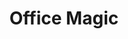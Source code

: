 ---
layout: workshop
title: Office Magic
slogan: Mit Excel / LibreOffice Daten analysieren und visualisieren 
text_short: >
    Kampagnen, ob gegen Klimawandel oder Steuerflucht, gewinnen durch Datenanalysen neue Argumente für ihre Ziele. Bei 
    Office Magic lernst du praktische Formeln und ihre Anwendungen kennen, um deine Arbeitsabläufe zu vereinfachen, 
    Ergebnisse schnell zu visualisieren und kritisch zu hinterfragen.
text_long: >
    Kampagnen, ob gegen Klimawandel oder Steuerflucht, gewinnen durch Datenanalysen neue Argumente für ihre Ziele. 
    Bei Office Magic lernst du praktische Formeln und ihre Anwendungen kennen, um deine Arbeitsabläufe zu vereinfachen, 
    Ergebnisse zu visualisieren und kritisch zu hinterfragen.<br /><br /> 
    Tabellen sind täglicher Begleiter der Projektplanung, Analyse & Recherche. Bei Office Magic lernst du nützliche 
    Funktionen praxisorientiert anzuwenden, bspw. Tabellen aus Webseiten zu importieren. Erhobene Umfragedaten lassen 
    sich über die Pivot-Funktion einfach analysieren und visualisieren. Das spart Zeit und hilft schlagkräftige 
    Argumente für deine Themen zu finden.
tags:
    - Excel / LibreOffice
    - Pivot-Tabelle
    - Datenanalyse
goal_disclaimer: "In diesem Workshop lernst du:"
learning_goals:
    - wichtige Schritte und ein strukturiertes Vorgehen in der Datenanalyse kennen - mit einem Office Programm,
    - dich kritisch mit deinen Daten auseinanderzusetzen und die richtigen Fragen zur Kontrolle deiner Thesen zu stellen,
    - wie du dir mit Pivot-Tabellen und einfachen Formeln einen schnellen Überblick über größere Datensätze verschaffst, 
    - wie du mit Tabellenprogrammen einfache Visualisierungen für Blogs und Berichte erstellst,
    - wie du dir selbst helfen kannst, wenn dein Office-Programm einen Fehler ausspuckt.
image:
  src: /files/workshops/excel-magic.jpg
  license: 
trainer:
   - Helene Hahn
   - Moritz Neujeffski
curriculum:
    course:
        -
            name: 1. Begrüßung und Kennenlernen
        -
            name: "2. Getting started: Daten in Tabellen analysieren"
            content:
                - Einführung in die Datenanalyse
                - Data Pipeline und was man beim Umgang mit Daten beachten sollte
                - Übersicht über Datenformate und strukturierte Daten
        -
            name: "3. Hands on: Daten säubern & sich einen Überblick verschaffen"
            content:
                - Datensätze einlesen und formatieren
                - Formeln, die bei der Datensäuberung helfen
                - Outlier mit bedingten Formatierungen finden
                - verschiedene Datenquellen miteinander verknüpfen
        - 
            name: "4. Hands on: Analysen mit Pivot-Tabellen"
            content:
                - "Basic Statistics: Von Korrelationen, Standardfehlern, und Konfidenzintervallen"
                - "Pivot-Tabellen: Funktionen und Formeln"
                - Teilergebnisse erstellen
                - Ergebnisse richtig interpretieren und hinterfragen
        -
            name: "5. Hands on: Einfache Datenvisualisierungen"
            content:
                -  was eine gute Datenvisualisierung ausmacht
                -  Kuchen-, Balken- und Liniendiagramme richtig einsetzen
                -  einfache Visualisierungen selbst erstellen
                -  Vorstellung und Besprechung der Visualisierungen
        - 
            name: 6. Hilfe zur Selbsthilfe
            content:
                - Fehlermeldungen selbst beheben
                - Übersicht über hilfreiche AddIns für Excel und LibreOffice
                - hilfreiche Links
        -
            name: "7. Letzte Worte: Feedback, Ausklang und Kaffee"
            duration: 10 Minuten
prequisites:
    - Keine Vorkenntnisse notwendig
    - Laptop (kann von uns auf Wunsch bereitgestellt werden)
    - "OpenOffice / LibreOffice / Excel / Google-Spreadsheets (genaue Angaben werden im Vorfeld kommuniziert)"
ressources:
    -
        name: "Daten säubern in Google Sheets, Datenschule, 2017"
        type: intern
    -
        name: Datenanalyse von Kopf bis Fuß, O’Reilly, 2010
        link: "https://www.oreilly.de/buecher/120211/9783897219595-datenanalyse-von-kopf-bis-fu%C3%9F.html"
        type: extern
    - 
        name: Der Formelübersetzer für Excel, Mourad Louha, 2018
        link: "https://de.excel-translator.de/funktionen/"
        type: extern
    - 
        name: Katalog für Datenvisualisierungen, Severino Ribecca, 2018
        link: "https://datavizcatalogue.com/"
        type: extern
    - 
        name: Visualising data for advocacy, Tactical Technology Collective, 2014
        link: "https://visualisingadvocacy.org/"
        type: extern
duration: 5 Stunden
costs: 600 Euro
suitable_for: 
    - Projektteams aus gemeinnützigen Organisationen
    - Einzelpersonen
lang: de
---